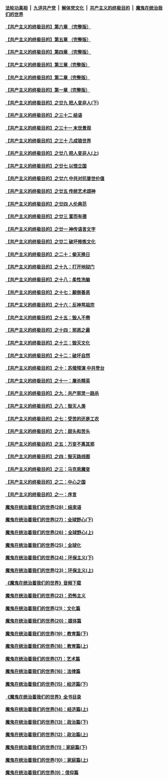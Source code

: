 ####  [法轮功真相](../../../../basic/blob/master/README.md?t=04240031) &nbsp;|&nbsp; [九评共产党](../../../../9ping.md/blob/master/README.md?t=04240031) &nbsp;|&nbsp; [解体党文化](../../../../jtdwh.md/blob/master/README.md?t=04240031)  &nbsp;|&nbsp; [共产主义的终极目的](../../../../gczydzjmd.md/blob/master/README.md?t=04240031) &nbsp;|&nbsp; [魔鬼在统治我们的世界](../../../../mgztzwmdsj.md/blob/master/README.md?t=04240031) 

#### [【共产主义的终极目的】第六章 （完整版）](../pages/nsc422/n11428913.md?t=04240031) 

#### [【共产主义的终极目的】第五章 （完整版）](../pages/nsc422/n11428912.md?t=04240031) 

#### [【共产主义的终极目的】第四章 （完整版）](../pages/nsc422/n11428907.md?t=04240031) 

#### [【共产主义的终极目的】第三章（完整版）](../pages/nsc422/n11428848.md?t=04240031) 

#### [【共产主义的终极目的】第二章（完整版）](../pages/nsc422/n11428831.md?t=04240031) 

#### [【共产主义的终极目的】第一章（完整版）](../pages/nsc422/n11417651.md?t=04240031) 

#### [【共产主义的终极目的】之廿九 把人变非人(下)](../pages/nsc422/n11344140.md?t=04240031) 

#### [【共产主义的终极目的】之三十二 结语](../pages/nsc422/n11360535.md?t=04240031) 

#### [【共产主义的终极目的】之三十一 末世景观](../pages/nsc422/n11351129.md?t=04240031) 

#### [【共产主义的终极目的】之三十 几成狼世界](../pages/nsc422/n11348280.md?t=04240031) 

#### [【共产主义的终极目的】之廿八 把人变非人(上)](../pages/nsc422/n11340492.md?t=04240031) 

#### [【共产主义的终极目的】之廿七 以恨立国](../pages/nsc422/n11336944.md?t=04240031) 

#### [【共产主义的终极目的】之廿六 中共对抗普世价值](../pages/nsc422/n11324785.md?t=04240031) 

#### [【共产主义的终极目的】之廿五 传统艺术颂神](../pages/nsc422/n11296396.md?t=04240031) 

#### [【共产主义的终极目的】之廿四 人伦典范](../pages/nsc422/n11296397.md?t=04240031) 

#### [【共产主义的终极目的】之廿三 富而有德](../pages/nsc422/n11283598.md?t=04240031) 

#### [【共产主义的终极目的】之廿一 神传语言文字](../pages/nsc422/n11263265.md?t=04240031) 

#### [【共产主义的终极目的】之廿二 破坏修炼文化](../pages/nsc422/n11245728.md?t=04240031) 

#### [【共产主义的终极目的】之二十：偷天换日](../pages/nsc422/n11238846.md?t=04240031) 

#### [【共产主义的终极目的】之十九：打开地狱门](../pages/nsc422/n11206376.md?t=04240031) 

#### [【共产主义的终极目的】之十八：柔性洗脑](../pages/nsc422/n11199994.md?t=04240031) 

#### [【共产主义的终极目的】之十七：颠倒善恶](../pages/nsc422/n11179782.md?t=04240031) 

#### [【共产主义的终极目的】之十六：反神骂祖宗](../pages/nsc422/n11166798.md?t=04240031) 

#### [【共产主义的终极目的】之十五：毁人不倦](../pages/nsc422/n11166792.md?t=04240031) 

#### [【共产主义的终极目的】之十四：邪恶之最](../pages/nsc422/n11150249.md?t=04240031) 

#### [【共产主义的终极目的】之十三：毁灭文化](../pages/nsc422/n11135227.md?t=04240031) 

#### [【共产主义的终极目的】之十二：破坏自然](../pages/nsc422/n11135214.md?t=04240031) 

#### [【共产主义的终极目的】之十：苏俄预演 中共登台](../pages/nsc422/n11118424.md?t=04240031) 

#### [【共产主义的终极目的】之十一：屠杀精英](../pages/nsc422/n11118442.md?t=04240031) 

#### [【共产主义的终极目的】之九：共产邪灵一路杀](../pages/nsc422/n11114139.md?t=04240031) 

#### [【共产主义的终极目的】之八：毁灭人类](../pages/nsc422/n11108503.md?t=04240031) 

#### [【共产主义的终极目的】之七：受苦的还是工农](../pages/nsc422/n11101809.md?t=04240031) 

#### [【共产主义的终极目的】之六：甜头和苦头](../pages/nsc422/n11096971.md?t=04240031) 

#### [【共产主义的终极目的】之五：万变不离其邪](../pages/nsc422/n11091285.md?t=04240031) 

#### [【共产主义的终极目的】之四：毁灭路线图](../pages/nsc422/n11086284.md?t=04240031) 

#### [【共产主义的终极目的】之三：马克思魔变](../pages/nsc422/n11061941.md?t=04240031) 

#### [【共产主义的终极目的】之二：中心之国](../pages/nsc422/n11047728.md?t=04240031) 

#### [【共产主义的终极目的】之一：序言](../pages/nsc422/n11086077.md?t=04240031) 

#### [魔鬼在统治着我们的世界(28)：结束语](../pages/nsc422/n10936246.md?t=04240031) 

#### [魔鬼在统治着我们的世界(27)：全球野心(下)](../pages/nsc422/n10928319.md?t=04240031) 

#### [魔鬼在统治着我们的世界(26)：全球野心(上)](../pages/nsc422/n10900318.md?t=04240031) 

#### [魔鬼在统治着我们的世界(25)：全球化](../pages/nsc422/n10788205.md?t=04240031) 

#### [魔鬼在统治着我们的世界(24)：环保主义(下)](../pages/nsc422/n10695307.md?t=04240031) 

#### [魔鬼在统治着我们的世界(23)：环保主义(上)](../pages/nsc422/n10688613.md?t=04240031) 

#### [《魔鬼在统治着我们的世界》音频下载](../pages/nsc422/n10635553.md?t=04240031) 

#### [魔鬼在统治着我们的世界(22)：恐怖主义](../pages/nsc422/n10614727.md?t=04240031) 

#### [魔鬼在统治着我们的世界(21)：文化篇](../pages/nsc422/n10597706.md?t=04240031) 

#### [魔鬼在统治着我们的世界(20)：媒体篇](../pages/nsc422/n10586579.md?t=04240031) 

#### [魔鬼在统治着我们的世界(19)：教育篇(下)](../pages/nsc422/n10564808.md?t=04240031) 

#### [魔鬼在统治着我们的世界(18)：教育篇(上)](../pages/nsc422/n10526970.md?t=04240031) 

#### [魔鬼在统治着我们的世界(17)：艺术篇](../pages/nsc422/n10499093.md?t=04240031) 

#### [魔鬼在统治着我们的世界(16)：法律篇](../pages/nsc422/n10485969.md?t=04240031) 

#### [魔鬼在统治着我们的世界(15)：经济篇(下)](../pages/nsc422/n10469975.md?t=04240031) 

#### [《魔鬼在统治着我们的世界》全书目录](../pages/nsc422/n10464261.md?t=04240031) 

#### [魔鬼在统治着我们的世界(14)：经济篇(上)](../pages/nsc422/n10457370.md?t=04240031) 

#### [魔鬼在统治着我们的世界(13)：政治篇(下)](../pages/nsc422/n10448270.md?t=04240031) 

#### [魔鬼在统治着我们的世界(12)：政治篇(上)](../pages/nsc422/n10444576.md?t=04240031) 

#### [魔鬼在统治着我们的世界(11)：家庭篇(下)](../pages/nsc422/n10440961.md?t=04240031) 

#### [魔鬼在统治着我们的世界(10)：家庭篇(上)](../pages/nsc422/n10435448.md?t=04240031) 

#### [魔鬼在统治着我们的世界(9)：信仰篇](../pages/nsc422/n10432159.md?t=04240031) 

